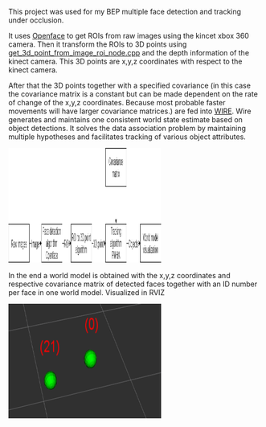 This project was used for my BEP multiple face detection and tracking under occlusion.

It uses  <a href="https://www.w3schools.com/html/">Openface</a> to get ROIs from raw images using the kincet xbox 360 camera. Then it transform the ROIs to 3D points using <a href="https://www.w3schools.com/html/">get_3d_point_from_image_roi_node.cpp</a> and the depth information of the kinect camera. This 3D points are x,y,z coordinates with respect to the kinect camera.

After that the 3D points together with a specified covariance (in this case the covariance matrix is a constant but can be made dependent on the rate of change of the x,y,z coordinates. Because most probable faster movements will have larger covariance matrices.) are fed into <a href="https://www.w3schools.com/html/">WIRE</a>. Wire generates and maintains one consistent world state estimate based on object detections. It solves the data association problem by maintaining multiple hypotheses and facilitates tracking of various object attributes. 

<img src="Detection_and_Tracking_scheme.png" style="width:304px;height:228px;">

In the end a world model is obtained with the x,y,z coordinates and respective covariance matrix of detected faces together with an ID number per face in one world model. Visualized in RVIZ

<img src="showing_second_face_model.png" style="width:304px;height:228px;">

